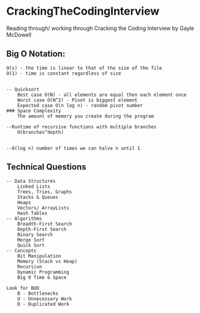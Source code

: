 # CrackingTheCodingInterview
Reading through/ working through Cracking the Coding Interview by Gayle McDowell

## Big O Notation:

	O(s) - the time is linear to that of the size of the file
	O(1) - time is constant regardless of size
	

	-- Quicksort
		Best case O(N) - all elements are equal then each element once
		Worst case O(N^2) - Pivot is biggest element
		Expected case O(n log n) - random pivot number
	### Space Complexity
		The amount of memory you create during the program

	--Runtime of recursive functions with multiple branches
		O(branches^depth)


	--O(log n) number of times we can halve n until 1

## Technical Questions

	-- Data Structures
		Linked Lists
		Trees, Tries, Graphs
		Stacks & Queues
		Heaps
		Vectors/ ArrayLists
		Hash Tables
	-- Algorithms
		Breadth-First Search
		Depth-First Search
		Binary Search
		Merge Sort
		Quick Sort
	-- Concepts
		Bit Manipulation
		Memory (Stack vs Heap)
		Recursion
		Dynamic Programming
		Big O Time & Space

	Look for BUD
		B - Bottlenecks
		U - Unnecessary Work
		D - Duplicated Work

	
